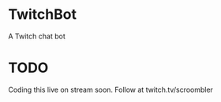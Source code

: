 # TwitchBot
A Twitch chat bot

# TODO
Coding this live on stream soon. Follow at twitch.tv/scroombler

